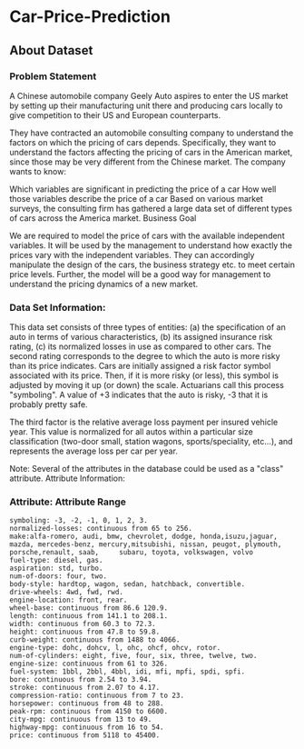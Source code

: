 # Car-Price-Prediction
## About Dataset
### Problem Statement

A Chinese automobile company Geely Auto aspires to enter the US market by setting up their manufacturing unit there and producing cars locally to give competition to their US and European counterparts.

They have contracted an automobile consulting company to understand the factors on which the pricing of cars depends. Specifically, they want to understand the factors affecting the pricing of cars in the American market, since those may be very different from the Chinese market. The company wants to know:

Which variables are significant in predicting the price of a car How well those variables describe the price of a car Based on various market surveys, the consulting firm has gathered a large data set of different types of cars across the America market.
Business Goal

We are required to model the price of cars with the available independent variables. It will be used by the management to understand how exactly the prices vary with the independent variables. They can accordingly manipulate the design of the cars, the business strategy etc. to meet certain price levels. Further, the model will be a good way for management to understand the pricing dynamics of a new market.

### Data Set Information:

This data set consists of three types of entities: (a) the specification of an auto in terms of various characteristics, (b) its assigned insurance risk rating, (c) its normalized losses in use as compared to other cars. The second rating corresponds to the degree to which the auto is more risky than its price indicates. Cars are initially assigned a risk factor symbol associated with its price. Then, if it is more risky (or less), this symbol is adjusted by moving it up (or down) the scale. Actuarians call this process "symboling". A value of +3 indicates that the auto is risky, -3 that it is probably pretty safe.

The third factor is the relative average loss payment per insured vehicle year. This value is normalized for all autos within a particular size classification (two-door small, station wagons, sports/speciality, etc...), and represents the average loss per car per year.

Note: Several of the attributes in the database could be used as a "class" attribute.
Attribute Information:

### Attribute: Attribute Range

    symboling: -3, -2, -1, 0, 1, 2, 3.
    normalized-losses: continuous from 65 to 256.
    make:alfa-romero, audi, bmw, chevrolet, dodge, honda,isuzu,jaguar, mazda, mercedes-benz, mercury,mitsubishi, nissan, peugot, plymouth, porsche,renault, saab,     subaru, toyota, volkswagen, volvo
    fuel-type: diesel, gas.
    aspiration: std, turbo.
    num-of-doors: four, two.
    body-style: hardtop, wagon, sedan, hatchback, convertible.
    drive-wheels: 4wd, fwd, rwd.
    engine-location: front, rear.
    wheel-base: continuous from 86.6 120.9.
    length: continuous from 141.1 to 208.1.
    width: continuous from 60.3 to 72.3.
    height: continuous from 47.8 to 59.8.
    curb-weight: continuous from 1488 to 4066.
    engine-type: dohc, dohcv, l, ohc, ohcf, ohcv, rotor.
    num-of-cylinders: eight, five, four, six, three, twelve, two.
    engine-size: continuous from 61 to 326.
    fuel-system: 1bbl, 2bbl, 4bbl, idi, mfi, mpfi, spdi, spfi.
    bore: continuous from 2.54 to 3.94.
    stroke: continuous from 2.07 to 4.17.
    compression-ratio: continuous from 7 to 23.
    horsepower: continuous from 48 to 288.
    peak-rpm: continuous from 4150 to 6600.
    city-mpg: continuous from 13 to 49.
    highway-mpg: continuous from 16 to 54.
    price: continuous from 5118 to 45400.

